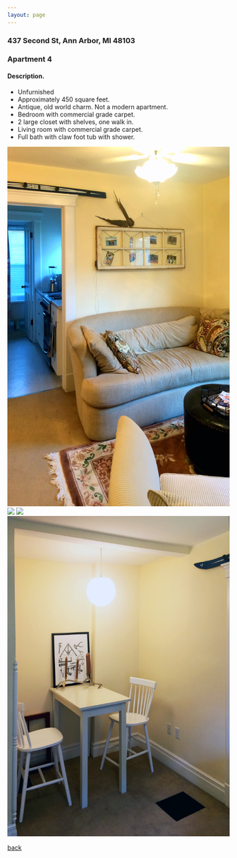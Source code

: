 ```yaml
---
layout: page
---
```


### 437 Second St, Ann Arbor, MI  48103

### Apartment 4
#### Description.

* Unfurnished
* Approximately 450 square feet.
* Antique, old world charm.  Not a modern apartment.
* Bedroom with commercial grade carpet.
* 2 large closet with shelves, one walk in.
* Living room with commercial grade carpet.
* Full bath with claw foot tub with shower.

![](/assets/images/437second/437secondapt4pic1.jpg)
![](/assets/images/437second/437secondapt4pic2.jpg)
![](/assets/images/437second/437secondapt4pic3.jpg)
![](/assets/images/437second/437secondapt4pic4.jpg)


[back](/)
